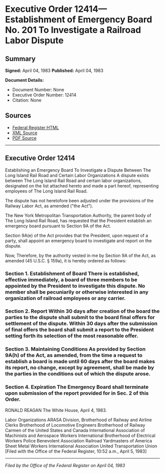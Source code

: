 # Executive Order 12414—Establishment of Emergency Board No. 201 To Investigate a Railroad Labor Dispute

## Summary

**Signed:** April 04, 1983
**Published:** April 04, 1983

**Document Details:**
- Document Number: None
- Executive Order Number: 12414
- Citation: None

## Sources
- [Federal Register HTML](https://www.presidency.ucsb.edu/documents/executive-order-12414-establishment-emergency-board-no-201-investigate-railroad-labor)
- [XML Source](None)
- [PDF Source](None)

---

## Executive Order 12414

Establishing an Emergency Board To Investigate a Dispute Between The Long Island Rail Road and Certain Labor Organizations
A dispute exists between The Long Island Rail Road and certain labor organizations, designated on the list attached hereto and made a part hereof, representing employees of The Long Island Rail Road.

The dispute has not heretofore been adjusted under the provisions of the Railway Labor Act, as amended ("the Act").

The New York Metropolitan Transportation Authority, the parent body of The Long Island Rail Road, has requested that the President establish an emergency board pursuant to Section 9A of the Act.

Section 9A(e) of the Act provides that the President, upon request of a party, shall appoint an emergency board to investigate and report on the dispute.

Now, Therefore, by the authority vested in me by Section 9A of the Act, as amended (45 U.S.C. § 159a), it is hereby ordered as follows:
### Section 1. Establishment of Board There is established, effective immediately, a board of three members to be appointed by the President to investigate this dispute. No member shall be pecuniarily or otherwise interested in any organization of railroad employees or any carrier.

### Section 2. Report Within 30 days after creation of the board the parties to the dispute shall submit to the board final offers for settlement of the dispute. Within 30 days after the submission of final offers the board shall submit a report to the President setting forth its selection of the most reasonable offer.

### Section 3. Maintaining Conditions As provided by Section 9A(h) of the Act, as amended, from the time a request to establish a board is made until 60 days after the board makes its report, no change, except by agreement, shall be made by the parties in the conditions out of which the dispute arose.

### Section 4. Expiration The Emergency Board shall terminate upon submission of the report provided for in Sec. 2 of this Order.

RONALD REAGAN
The White House,
April 4, 1983.

Labor Organizations
ARASA Division, Brotherhood of Railway and Airline Clerks
Brotherhood of Locomotive Engineers Brotherhood of Railway Carmen of the United States and Canada
International Association of Machinists and Aerospace Workers
International Brotherhood of Electrical Workers
Police Benevolent Association
Railroad Yardmasters of America
Sheet Metal Workers International Association
United Transportation Union
[Filed with the Office of the Federal Register, 10:52 a.m., April 5, 1983]

---

*Filed by the Office of the Federal Register on April 04, 1983*
